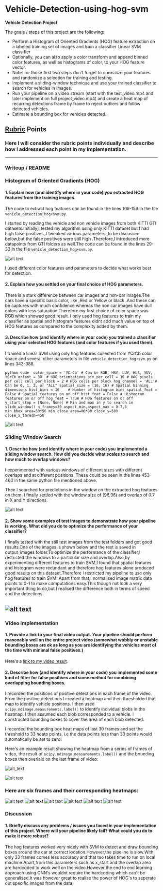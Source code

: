 # Vehicle-Detection-using-hog-svm


**Vehicle Detection Project**

The goals / steps of this project are the following:

* Perform a Histogram of Oriented Gradients (HOG) feature extraction on a labeled training set of images and train a classifier Linear SVM classifier
* Optionally, you can also apply a color transform and append binned color features, as well as histograms of color, to your HOG feature vector. 
* Note: for those first two steps don't forget to normalize your features and randomize a selection for training and testing.
* Implement a sliding-window technique and use your trained classifier to search for vehicles in images.
* Run your pipeline on a video stream (start with the test_video.mp4 and later implement on full project_video.mp4) and create a heat map of recurring detections frame by frame to reject outliers and follow detected vehicles.
* Estimate a bounding box for vehicles detected.

[//]: # (Image References)
[image1]: ./output_images/car_notcar.png
[image2]: ./output_images/HOG_example.png
[image3]: ./output_images/bboxes.png
[image4]: ./output_images/test6.jpg
[image5]: ./output_images/output_bboxes.png
[image6]: ./output_images/labels_map.png
[image7]: ./output_images/test1.jpg
[image8]: ./output_images/test2.jpg
[image9]: ./output_images/test3.jpg
[image10]: ./output_images/test4.jpg
[image11]: ./output_images/test5.jpg
[image12]: ./output_images/test6.jpg
[video1]: ./result_videos/project_output.mp4

## [Rubric](https://review.udacity.com/#!/rubrics/513/view) Points
### Here I will consider the rubric points individually and describe how I addressed each point in my implementation.  

---
### Writeup / README


### Histogram of Oriented Gradients (HOG)

#### 1. Explain how (and identify where in your code) you extracted HOG features from the training images.

The code to extract hog features can be found in the lines 109-159 in the file `vehicle_detection_hog+svm.py`.

I started by reading the vehicle and non vehicle images from both KITTI GTI datasets.Initially,I tested my algorithm using only KITTI dataset but I had high false positives,.I tweaked various parameters ,to be discussed below,but the false positives were still high .Therefore,I introduced more datapoints from GTI folders as well.The code can be found in the lines 29-33 in the file `vehicle_detection_hog+svm.py`.

![alt text][image1]

I used different color features and parameters to decide what works best for detection.


#### 2. Explain how you settled on your final choice of HOG parameters.

There is a stark difference between car images and non-car images.The cars have a specific basic color, like ,Red or Yellow or black .And these can be captures with much confidence whereas the non car images have dull colors with less saturation.Therefore my first choice of color space was RGB which showed good result. I only used hog features to train my classifier as spatial and histogram features didnt add much value on top of HOG features as compared to the complexity added by them.

#### 3. Describe how (and identify where in your code) you trained a classifier using your selected HOG features (and color features if you used them).

I trained a linear SVM using only hog features collected from YCrCb color space and several other parameters in file `vehicle_detection_hog+svm.py` on lines 343-388.



`python code 
color_space = 'YCrCb' # Can be RGB, HSV, LUV, HLS, YUV, YCrCb
orient = 30  # HOG orientations
pix_per_cell = 16 # HOG pixels per cell
cell_per_block = 2 # HOG cells per block
hog_channel = 'ALL'# Can be 0, 1, 2, or "ALL"
spatial_size = (16, 16) # Spatial binning dimensions
hist_bins = 16    # Number of histogram bins
spatial_feat = False # Spatial features on or off
hist_feat = False # Histogram features on or off
hog_feat = True # HOG features on or off
y_start_stop = [None, None] # Min and max in y to search in slide_window()
n_frames=30
aspect_min,aspect_max = 0.7,3
min_bbox_area=50*50
min_close_area=80*80
close_y=500
close_x_thresh=450
`


![alt text][image2]


### Sliding Window Search

#### 1. Describe how (and identify where in your code) you implemented a sliding window search.  How did you decide what scales to search and how much to overlap windows?

I experimented with various windows of different sizes with different overlaps and at different positions. These could be seen in the lines 453-460 in the same python file mentioned above.

Then I searched for predictions in the window on the extracted hog features on them. I finally settled with the window size of (96,96) and overlap of 0.7 in X and Y directions.

![alt text][image3]

#### 2. Show some examples of test images to demonstrate how your pipeline is working.  What did you do to optimize the performance of your classifier?

I finally tested with the still test images from the test folders and got good results.One of the images is shown below and the rest is saved in output_images folder.To optimize the performance of the classifier,I restricted the windows to a particular size and overlap.Also,by experimenting different features to train SVM,I found that spatial features and histogram were redundant and therefore hog features alone produced good results on this dataset.Therefore I restricted my pipeline to use only hog features to train SVM. Apart from that,I normalised image matrix data points to 0-1 to make computations easy.This though not look a very important thing to do,but I realised the difference both in terms of speed and the detections.

![alt text][image4]
---

### Video Implementation

#### 1. Provide a link to your final video output.  Your pipeline should perform reasonably well on the entire project video (somewhat wobbly or unstable bounding boxes are ok as long as you are identifying the vehicles most of the time with minimal false positives.)
Here's a [link to my video result](./result_videos/project_output.mp4).


#### 2. Describe how (and identify where in your code) you implemented some kind of filter for false positives and some method for combining overlapping bounding boxes.

I recorded the positions of positive detections in each frame of the video.  From the positive detections I created a heatmap and then thresholded that map to identify vehicle positions.  I then used `scipy.ndimage.measurements.label()` to identify individual blobs in the heatmap.  I then assumed each blob corresponded to a vehicle.  I constructed bounding boxes to cover the area of each blob detected. 

I recorded the bounding box heat maps of last 30 frames and set the threshold to 33 heatp points, i.e the data points less than 33 points would automatically be set to zero! 

Here's an example result showing the heatmap from a series of frames of video, the result of `scipy.ndimage.measurements.label()` and the bounding boxes then overlaid on the last frame of video:

![alt_text][image5]

![alt text][image6]

### Here are six frames and their corresponding heatmaps:

![alt text][image7]
![alt text][image8]
![alt text][image9]
![alt text][image10]
![alt text][image11]
![alt text][image12]

### Discussion

#### 1. Briefly discuss any problems / issues you faced in your implementation of this project.  Where will your pipeline likely fail?  What could you do to make it more robust?

The hog features worked very nicely with SVM to detect and draw bounding boxes around the car at correct location.However,the pipeline is slow.With only 33 frames comes less accuracy and that too takes time to run on local machine.Apart,from this parameters such as x_start and the overlap area are hardcoded to work well on the video.However,the end to end learning approach using CNN's wouldnt require the hardcoding which can't be generalised.It was however great to realise the power of HOG's to seperate out specific images from the data.
